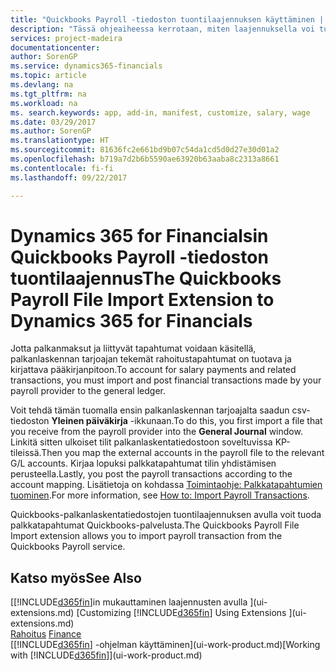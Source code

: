 ```yaml
---
title: "Quickbooks Payroll -tiedoston tuontilaajennuksen käyttäminen | Microsoft Docs"
description: "Tässä ohjeaiheessa kerrotaan, miten laajennuksella voi tuoda palkkatapahtumat Quickbooks Payroll -palvelusta."
services: project-madeira
documentationcenter: 
author: SorenGP
ms.service: dynamics365-financials
ms.topic: article
ms.devlang: na
ms.tgt_pltfrm: na
ms.workload: na
ms. search.keywords: app, add-in, manifest, customize, salary, wage
ms.date: 03/29/2017
ms.author: SorenGP
ms.translationtype: HT
ms.sourcegitcommit: 81636fc2e661bd9b07c54da1cd5d0d27e30d01a2
ms.openlocfilehash: b719a7d2b6b5590ae63920b63aaba8c2313a8661
ms.contentlocale: fi-fi
ms.lasthandoff: 09/22/2017

---
```

# <a name="the-quickbooks-payroll-file-import-extension-to-dynamics-365-for-financials"></a><span data-ttu-id="27877-103">Dynamics 365 for Financialsin Quickbooks Payroll -tiedoston tuontilaajennus</span><span class="sxs-lookup"><span data-stu-id="27877-103">The Quickbooks Payroll File Import Extension to Dynamics 365 for Financials</span></span>
<span data-ttu-id="27877-104">Jotta palkanmaksut ja liittyvät tapahtumat voidaan käsitellä, palkanlaskennan tarjoajan tekemät rahoitustapahtumat on tuotava ja kirjattava pääkirjanpitoon.</span><span class="sxs-lookup"><span data-stu-id="27877-104">To account for salary payments and related transactions, you must import and post financial transactions made by your payroll provider to the general ledger.</span></span>

<span data-ttu-id="27877-105">Voit tehdä tämän tuomalla ensin palkanlaskennan tarjoajalta saadun csv-tiedoston **Yleinen päiväkirja** -ikkunaan.</span><span class="sxs-lookup"><span data-stu-id="27877-105">To do this, you first import a file that you receive from the payroll provider into the **General Journal** window.</span></span> <span data-ttu-id="27877-106">Linkitä sitten ulkoiset tilit palkanlaskentatiedostoon soveltuvissa KP-tileissä.</span><span class="sxs-lookup"><span data-stu-id="27877-106">Then you map the external accounts in the payroll file to the relevant G/L accounts.</span></span> <span data-ttu-id="27877-107">Kirjaa lopuksi palkkatapahtumat tilin yhdistämisen perusteella.</span><span class="sxs-lookup"><span data-stu-id="27877-107">Lastly, you post the payroll transactions according to the account mapping.</span></span> <span data-ttu-id="27877-108">Lisätietoja on kohdassa [Toimintaohje: Palkkatapahtumien tuominen](finance-how-import-payroll-transactions.md).</span><span class="sxs-lookup"><span data-stu-id="27877-108">For more information, see [How to: Import Payroll Transactions](finance-how-import-payroll-transactions.md).</span></span>

<span data-ttu-id="27877-109">Quickbooks-palkanlaskentatiedostojen tuontilaajennuksen avulla voit tuoda palkkatapahtumat Quickbooks-palvelusta.</span><span class="sxs-lookup"><span data-stu-id="27877-109">The Quickbooks Payroll File Import extension allows you to import payroll transaction from the Quickbooks Payroll service.</span></span>

## <a name="see-also"></a><span data-ttu-id="27877-110">Katso myös</span><span class="sxs-lookup"><span data-stu-id="27877-110">See Also</span></span>
<span data-ttu-id="27877-111">[[!INCLUDE[d365fin](includes/d365fin_md.md)]in mukauttaminen laajennusten avulla ](ui-extensions.md)  </span><span class="sxs-lookup"><span data-stu-id="27877-111">[Customizing [!INCLUDE[d365fin](includes/d365fin_md.md)] Using Extensions ](ui-extensions.md)  </span></span>  
<span data-ttu-id="27877-112">[Rahoitus](finance.md)  </span><span class="sxs-lookup"><span data-stu-id="27877-112">[Finance](finance.md)  </span></span>  
<span data-ttu-id="27877-113">[[!INCLUDE[d365fin](includes/d365fin_md.md)] -ohjelman käyttäminen](ui-work-product.md)</span><span class="sxs-lookup"><span data-stu-id="27877-113">[Working with [!INCLUDE[d365fin](includes/d365fin_md.md)]](ui-work-product.md)</span></span>

